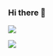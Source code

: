 ### Hi there 👋
<a href="https://velog.io/@aszx4280" target="_blank"><img src="https://img.shields.io/badge/DevBlog-20C997?style=flat-square&logo=Velog&logoColor=FFFFFF"/></a>

<img src="https://img.shields.io/badge/aszx4280@gmail.com-EA4335?style=flat-square&logo=Gmail&logoColor=FFFFFF"/></a>

<!--
**CupRaccoon/CupRaccoon** is a ✨ _special_ ✨ repository because its `README.md` (this file) appears on your GitHub profile.

Here are some ideas to get you started:

- 🔭 I’m currently working on ...
- 🌱 I’m currently learning ...
- 👯 I’m looking to collaborate on ...
- 🤔 I’m looking for help with ...
- 💬 Ask me about ...
- 📫 How to reach me: ...
- 😄 Pronouns: ...
- ⚡ Fun fact: ...
-->
